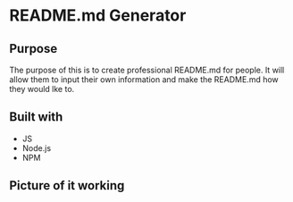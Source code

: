 # README.md Generator 

## Purpose
The purpose of this is to create professional README.md for people. It will allow them to input their own information and make the README.md how they would lke to.

## Built with
* JS
* Node.js
* NPM

## Picture of it working

